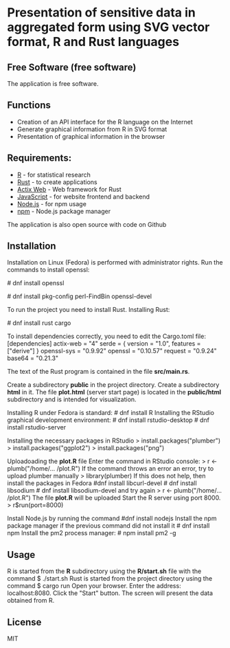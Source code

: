 # Presentation of sensitive data in aggregated form using SVG vector format, R and Rust languages
## Free Software (free software)

The application is free software.

## Functions
- Creation of an API interface for the R language on the Internet
- Generate graphical information from R in SVG format
- Presentation of graphical information in the browser

 
## Requirements:
- [R](https://www.r-project.org) - for statistical research
- [Rust](https://www.rust-lang.org) - to create applications 
- [Actix Web](https://actix.rs) -  Web framework for Rust
- [JavaScript](https://www.ecma-international.org/publications-and-standards/standards/ecma-262) - for website frontend and backend
- [Node.js](https://nodejs.org) - for npm usage
- [npm](https://www.npmjs.com) - Node.js package manager
 
 The application is also open source with code on Github

## Installation
Installation on Linux (Fedora) is performed with administrator rights.
Run the commands to install openssl:

\# dnf install openssl

\# dnf install pkg-config perl-FindBin openssl-devel

To run the project you need to install Rust.
Installing Rust:

\# dnf install rust cargo

To install dependencies correctly, you need to edit the Cargo.toml file:
[dependencies]
actix-web = "4"
serde = { version = "1.0", features = ["derive"] }
openssl-sys = "0.9.92"
openssl = "0.10.57"
request = "0.9.24"
base64 = "0.21.3"

The text of the Rust program is contained in the file **src/main.rs**.

Create a subdirectory **public** in the project directory. Create a subdirectory **html** in it.
The file **plot.html** (server start page) is located in the **public/html** subdirectory and is intended for visualization.

Installing R under Fedora is standard:
\# dnf install R
Installing the RStudio graphical development environment:
\# dnf install rstudio-desktop
\# dnf install rstudio-server

Installing the necessary packages in RStudio
\> install.packages("plumber")
\> install.packages("ggplot2")
\> install.packages("png")

Uploadoading the **plot.R** file
Enter the command in RStudio console:
\> r <- plumb("/home/… /plot.R")
If the command throws an error an error, try to upload plumber manually
\> library(plumber)
If this does not help, then install the packages in Fedora
\#dnf install libcurl-devel
\# dnf install libsodium
\# dnf install libsodium-devel
and try again
\> r <- plumb("/home/… /plot.R")
The file **plot.R** will be uploaded
Start the R server using port 8000.
\> r$run(port=8000)

Install Node.js by running the command
\#dnf install nodejs
Install the npm package manager if the previous command did not install it
\# dnf install npm
Install the pm2 process manager:
\# npm install pm2 -g

## Usage
R is started from the **R** subdirectory using the **R/start.sh** file with the command
\$ ./start.sh
Rust is started from the project directory using the command
\$ cargo run
Open your browser. Enter the address: localhost:8080. Click the "Start" button.
The screen will present the data obtained from R.


## License
MIT
